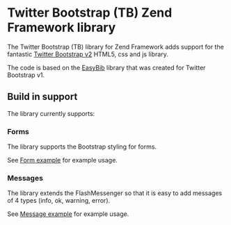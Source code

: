 # Twitter Bootstrap (TB) Zend Framework library

The Twitter Bootstrap (TB) library for Zend Framework adds support for the 
fantastic [Twitter Bootstrap v2](http://twitter.github.com/bootstrap/) HTML5, css
and js library.

The code is based on the [EasyBib](https://github.com/easybib/EasyBib_Form_Decorator) 
library that was created for Twitter Bootstrap v1.


## Build in support

The library currently supports:

### Forms

The library supports the Bootstrap styling for forms.

See [Form example](https://github.com/sgrame/openSGrame/blob/master/application/modules/examples/forms/Bootstrap.php) for example usage.


### Messages

The library extends the FlashMessenger so that it is easy to add messages of 4
types (info, ok, warning, error).

See [Message example](https://github.com/sgrame/openSGrame/blob/master/application/modules/examples/controllers/MessengerController.php) for example usage.